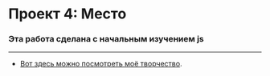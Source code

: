 
# Проект 4: Место

### Эта работа сделана с начальным изучением js

****

* [Вот здесь можно посмотреть моё творчество](https://snezhana-kunau.github.io/mesto/index.html).

